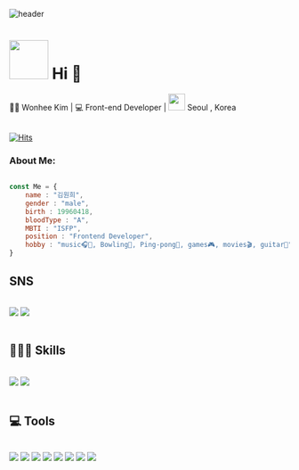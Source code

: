 ![header](https://capsule-render.vercel.app/api?type=Slice&text=Welcome!&fontAlign=80&fontAlignY=20&fontSize=50&fontColor=fff&rotate=14&desc=Wonhee's%20git%hub%&descSize=18&descAlign=85&descAlignY=35&color=0:fff,100:6868AC&height=200)



<div>
<h1><img src="https://media.giphy.com/media/WUlplcMpOCEmTGBtBW/giphy.gif" width="70"> Hi 👋</h1>
<span>🙍‍♂️ Wonhee Kim  |  💻 Front-end Developer  |  <img src="https://media.giphy.com/media/7A80i85TlA7v3syRcV/giphy.gif" width="30"> Seoul , Korea</span>
    
<br>
<br>
    
[![Hits](https://hits.seeyoufarm.com/api/count/incr/badge.svg?url=https%3A%2F%2Fgithub.com%2Fwonhee418%2Fhit-counter&count_bg=%233291F5&title_bg=%23555555&icon=github.svg&icon_color=%23E7E7E7&title=hits&edge_flat=false)](https://hits.seeyoufarm.com)
    
</div>


### About Me:
```javascript

const Me = {
    name : "김원희",
    gender : "male",
    birth : 19960418,
    bloodType : "A",
    MBTI : "ISFP",
    position : "Frontend Developer",
    hobby : "music🎧🎤, Bowling🎳, Ping-pong🏓, games🎮, movies🎬, guitar🎸"
}

```

##  SNS 
</br>
<div style="">
<a href="https://velog.io/@dnjsgml418"><img src="https://img.shields.io/badge/Velog-20C997?style=for-the-badge&logo=Velog&logoColor=white"></a>
<a href="https://www.instagram.com/wonhee____/"><img src="https://img.shields.io/badge/Instagram-E4405F?style=for-the-badge&logo=Instagram&logoColor=white"></a>
</div>
</br>

## 🏋🏼‍♀️ Skills
</br>
<div>
<img src="https://img.shields.io/badge/javascript-%23F7DF1E?style=for-the-badge&logo=javascript&logoColor=white">
<img src="https://img.shields.io/badge/mysql-%2300f?style=for-the-badge&logo=mysql&logoColor=white">
</div>  
</br>

## 💻 Tools 
</br>
<div class="test">
<img src="https://img.shields.io/badge/Visual Studio Code-007ACC?style=for-the-badge&logo=Visual Studio Code&logoColor=white">
<!-- <img src="https://img.shields.io/badge/Git-F05032?style=for-the-badge&logo=Git&logoColor=white"> -->
<img src="https://img.shields.io/badge/GitHub-181717?style=for-the-badge&logo=GitHub&logoColor=white">
<img src="https://img.shields.io/badge/GitLab-FC6D26?style=for-the-badge&logo=GitLab&logoColor=white">
<!-- <img src="https://img.shields.io/badge/Docker-2496ED?style=for-the-badge&logo=Docker&logoColor=white"> -->
<img src="https://img.shields.io/badge/sourcetree-0052CC?style=for-the-badge&logo=sourcetree&logoColor=white">
<img src="https://img.shields.io/badge/FileZilla-BF0000?style=for-the-badge&logo=FileZilla&logoColor=white">
<img src="https://img.shields.io/badge/Synology-B5B5B6?style=for-the-badge&logo=Synology&logoColor=white">
<img src="https://img.shields.io/badge/Slack-4A154B?style=for-the-badge&logo=Slack&logoColor=white">
<img src="https://img.shields.io/badge/Notion-000000?style=for-the-badge&logo=Notion&logoColor=white">
</div>




<!-- 
#### <div align="center">I'm web developer using Java Spring boot. 👋</div> 
#### <div align="center">🍎</div>
#### <div align="center">🍏</div>
<div><![Wonhee’s GitHub stats](https://github-readme-stats.vercel.app/api?username=wonhee418&show_icons=true&theme=graywhite)></div>  
-->

